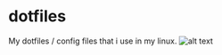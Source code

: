 # dotfiles
My dotfiles / config files that i use in my linux.
![alt text](https://imgur.com/a/JJcLHol)
